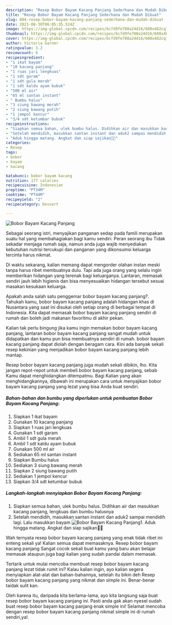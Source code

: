 ```yaml
---
description: "Resep Bobor Bayam Kacang Panjang Sederhana dan Mudah Dibuat"
title: "Resep Bobor Bayam Kacang Panjang Sederhana dan Mudah Dibuat"
slug: 804-resep-bobor-bayam-kacang-panjang-sederhana-dan-mudah-dibuat
date: 2021-06-30T06:05:35.524Z
image: https://img-global.cpcdn.com/recipes/bcfd9fe708a24d16/680x482cq70/bobor-bayam-kacang-panjang-foto-resep-utama.jpg
thumbnail: https://img-global.cpcdn.com/recipes/bcfd9fe708a24d16/680x482cq70/bobor-bayam-kacang-panjang-foto-resep-utama.jpg
cover: https://img-global.cpcdn.com/recipes/bcfd9fe708a24d16/680x482cq70/bobor-bayam-kacang-panjang-foto-resep-utama.jpg
author: Victoria Garner
ratingvalue: 3.2
reviewcount: 6
recipeingredient:
- "1 ikat bayam"
- "10 kacang panjang"
- "1 ruas jari lengkuas"
- "1 sdt garam"
- "1 sdt gula merah"
- "1 sdt kaldu ayam bubuk"
- "500 ml air"
- "65 ml santan instant"
- " Bumbu halus"
- "3 siung bawang merah"
- "2 siung bawang putih"
- "1 jempol kencur"
- "3/4 sdt ketumbar bubuk"
recipeinstructions:
- "Siapkan semua bahan, ulek bumbu halus. Didihkan air dan masukkan kacang panjang, lengkuas dan bumbu halusnya"
- "Setelah mendidih, masukkan santan instant dan aduk2 sampai mendidih lagi. Lalu masukkan bayam"
- "Aduk hingga matang. Angkat dan siap sajikan🙏😋"
categories:
- Resep
tags:
- bobor
- bayam
- kacang

katakunci: bobor bayam kacang 
nutrition: 177 calories
recipecuisine: Indonesian
preptime: "PT34M"
cooktime: "PT44M"
recipeyield: "2"
recipecategory: Dessert

---
```



![Bobor Bayam Kacang Panjang](https://img-global.cpcdn.com/recipes/bcfd9fe708a24d16/680x482cq70/bobor-bayam-kacang-panjang-foto-resep-utama.jpg)

Sebagai seorang istri, menyajikan panganan sedap pada famili merupakan suatu hal yang membahagiakan bagi kamu sendiri. Peran seorang ibu Tidak sekadar menjaga rumah saja, namun anda juga wajib menyediakan kebutuhan nutrisi tercukupi dan panganan yang dikonsumsi keluarga tercinta harus nikmat.

Di waktu  sekarang, kalian memang dapat mengorder olahan instan meski tanpa harus ribet membuatnya dulu. Tapi ada juga orang yang selalu ingin memberikan hidangan yang terenak bagi keluarganya. Lantaran, memasak sendiri jauh lebih higienis dan bisa menyesuaikan hidangan tersebut sesuai masakan kesukaan keluarga. 



Apakah anda salah satu penggemar bobor bayam kacang panjang?. Tahukah kamu, bobor bayam kacang panjang adalah hidangan khas di Nusantara yang saat ini disukai oleh setiap orang di berbagai tempat di Indonesia. Kita dapat memasak bobor bayam kacang panjang sendiri di rumah dan boleh jadi makanan favoritmu di akhir pekan.

Kalian tak perlu bingung jika kamu ingin memakan bobor bayam kacang panjang, lantaran bobor bayam kacang panjang sangat mudah untuk didapatkan dan kamu pun bisa membuatnya sendiri di rumah. bobor bayam kacang panjang dapat diolah dengan beragam cara. Kini ada banyak sekali resep kekinian yang menjadikan bobor bayam kacang panjang lebih mantap.

Resep bobor bayam kacang panjang juga mudah sekali dibikin, lho. Kita jangan repot-repot untuk membeli bobor bayam kacang panjang, sebab Kamu dapat menghidangkan ditempatmu. Bagi Kalian yang akan menghidangkannya, dibawah ini merupakan cara untuk menyajikan bobor bayam kacang panjang yang lezat yang bisa Anda buat sendiri.

<!--inarticleads1-->

##### Bahan-bahan dan bumbu yang diperlukan untuk pembuatan Bobor Bayam Kacang Panjang:

1. Siapkan 1 ikat bayam
1. Gunakan 10 kacang panjang
1. Siapkan 1 ruas jari lengkuas
1. Gunakan 1 sdt garam
1. Ambil 1 sdt gula merah
1. Ambil 1 sdt kaldu ayam bubuk
1. Gunakan 500 ml air
1. Sediakan 65 ml santan instant
1. Siapkan  Bumbu halus
1. Sediakan 3 siung bawang merah
1. Siapkan 2 siung bawang putih
1. Sediakan 1 jempol kencur
1. Siapkan 3/4 sdt ketumbar bubuk




<!--inarticleads2-->

##### Langkah-langkah menyiapkan Bobor Bayam Kacang Panjang:

1. Siapkan semua bahan, ulek bumbu halus. Didihkan air dan masukkan kacang panjang, lengkuas dan bumbu halusnya
1. Setelah mendidih, masukkan santan instant dan aduk2 sampai mendidih lagi. Lalu masukkan bayam
<img src="//assets-global.cpcdn.com/assets/icons/button_play-2c75c40dde080a61004c1f40b05d8f140eaff45d7e9e6481dc71c63d2e7c4909.png" alt="Bobor Bayam Kacang Panjang">1. Aduk hingga matang. Angkat dan siap sajikan🙏😋




Wah ternyata resep bobor bayam kacang panjang yang enak tidak ribet ini enteng sekali ya! Kalian semua dapat memasaknya. Resep bobor bayam kacang panjang Sangat cocok sekali buat kamu yang baru akan belajar memasak ataupun juga bagi kalian yang sudah pandai dalam memasak.

Tertarik untuk mulai mencoba membuat resep bobor bayam kacang panjang lezat tidak rumit ini? Kalau kalian ingin, ayo kalian segera menyiapkan alat-alat dan bahan-bahannya, setelah itu bikin deh Resep bobor bayam kacang panjang yang nikmat dan simple ini. Benar-benar taidak sulit kan. 

Oleh karena itu, daripada kita berlama-lama, ayo kita langsung saja buat resep bobor bayam kacang panjang ini. Pasti anda gak akan nyesel sudah buat resep bobor bayam kacang panjang enak simple ini! Selamat mencoba dengan resep bobor bayam kacang panjang nikmat simple ini di rumah sendiri,ya!.

